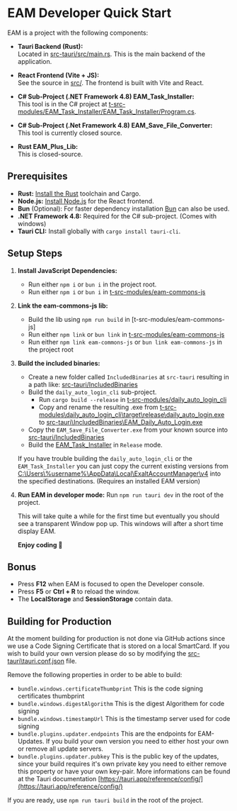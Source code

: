 # EAM Developer Quick Start

EAM is a project with the following components:

- **Tauri Backend (Rust):**  
  Located in [src-tauri/src/main.rs](src-tauri/src/main.rs). This is the main backend of the application.

- **React Frontend (Vite + JS):**  
  See the source in [src/](src/). The frontend is built with Vite and React.

- **C# Sub-Project (.NET Framework 4.8) EAM_Task_Installer:**  
  This tool is in the C# project at [t-src-modules/EAM_Task_Installer/EAM_Task_Installer/Program.cs](t-src-modules/EAM_Task_Installer/EAM_Task_Installer/Program.cs).

- **C# Sub-Project (.Net Framework 4.8) EAM_Save_File_Converter:**  
  This tool is currently closed source.

- **Rust EAM_Plus_Lib:**  
  This is closed-source.

## Prerequisites

- **Rust:** [Install the Rust](https://www.rust-lang.org/learn/get-started) toolchain and Cargo.
- **Node.js:** [Install Node.js](https://nodejs.org/en/download) for the React frontend.
- **Bun** (Optional): For faster dependency installation [Bun](https://bun.sh/) can also be used.
- **.NET Framework 4.8:** Required for the C# sub-project. (Comes with windows)
- **Tauri CLI:** Install globally with `cargo install tauri-cli`.

## Setup Steps

1. **Install JavaScript Dependencies:**  
   - Run either `npm i` or `bun i` in the project root.
   - Run either `npm i` or `bun i` in [t-src-modules/eam-commons-js](t-src-modules/eam-commons-js)
  
2. **Link the eam-commons-js lib:**
   - Build the lib using `npm run build` in [t-src-modules/eam-commons-js]
   - Run either `npm link` or `bun link` in [t-src-modules/eam-commons-js](t-src-modules/eam-commons-js)
   - Run either `npm link eam-commons-js` or `bun link eam-commons-js` in the project root
  
3. **Build the included binaries:**
   - Create a new folder called `IncludedBinaries` at `src-tauri` resulting in a path like: [src-tauri/IncludedBinaries](src-tauri/IncludedBinaries)
   - Build the `daily_auto_login_cli` sub-project.
        - Run `cargo build --release` in [t-src-modules/daily_auto_login_cli](t-src-modules/daily_auto_login_cli)
        - Copy and rename the resulting .exe from [t-src-modules\daily_auto_login_cli\target\release\daily_auto_login.exe](t-src-modules\daily_auto_login_cli\target\release\daily_auto_login.exe) to [src-tauri\IncludedBinaries\EAM_Daily_Auto_Login.exe](src-tauri\IncludedBinaries\EAM_Daily_Auto_Login.exe)
    - Copy the `EAM_Save_File_Converter.exe` from your known source into [src-tauri/IncludedBinaries](src-tauri/IncludedBinaries)
    - Build the [EAM_Task_Installer](t-src-modules\EAM_Task_Installer) in `Release` mode.
  
    If you have trouble building the `daily_auto_login_cli` or the `EAM_Task_Installer` you can just copy the current existing versions from [C:\Users\\%username%\AppData\Local\ExaltAccountManager\v4](C:\Users\\%username%\AppData\Local\ExaltAccountManager\v4) into the specified destinations. (Requires an installed EAM version)

4. **Run EAM in developer mode:**
    Run `npm run tauri dev` in the root of the project.
    
    This will take quite a while for the first time but eventually you should see a transparent Window pop up. This windows will after a short time display EAM.
    
    **Enjoy coding 🥳** 

## Bonus
- Press **F12** when EAM is focused to open the Developer console.
- Press **F5** or **Ctrl + R** to reload the window.
- The **LocalStorage** and **SessionStorage** contain data.

## Building for Production

At the moment building for production is not done via GitHub actions since we use a Code Signing Certificate that is stored on a local SmartCard. If you wish to build your own version please do so by modifying the [src-tauri\tauri.conf.json](src-tauri\tauri.conf.json) file.

Remove the following properties in order to be able to build:
- `bundle.windows.certificateThumbprint` This is the code signing certificates thumbprint
- `bundle.windows.digestAlgorithm` This is the digest Algorithem for code signing
- `bundle.windows.timestampUrl` This is the timestamp server used for code signing
- `bundle.plugins.updater.endpoints` This are the endpoints for EAM-Updates. If you build your own version you need to either host your own or remove all update servers.
- `bundle.plugins.updater.pubkey` This is the public key of the updates, since your build requires it's own private key you need to either remove this property or have your own key-pair.
More informations can be found at the Tauri documentation [https://tauri.app/reference/config/](https://tauri.app/reference/config/)

If you are ready, use `npm run tauri build` in the root of the project.